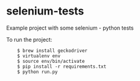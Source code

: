 # selenium-tests
Example project with some selenium - python tests

To run the project:

```
    $ brew install geckodriver
    $ virtualenv env
    $ source env/bin/activate
    $ pip install -r requirements.txt
    $ python run.py
```
